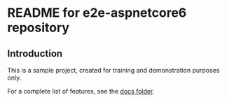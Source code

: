 # README for e2e-aspnetcore6 repository

## Introduction

This is a sample project, created for training and demonstration purposes only. 

For a complete list of features, see the [docs folder](Docs/Overview.md).